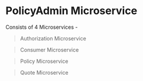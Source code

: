 # PolicyAdmin Microservice

Consists of 4 Microservices -

> Authorization Microservice

> Consumer Microservice

> Policy Microservice

> Quote Microservice
